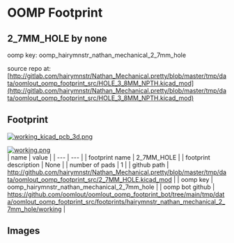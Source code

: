 # OOMP Footprint  
## 2_7MM_HOLE  by none  
  
oomp key: oomp_hairymnstr_nathan_mechanical_2_7mm_hole  
  
source repo at: [http://gitlab.com/hairymnstr/Nathan_Mechanical.pretty/blob/master/tmp/data/oomlout_oomp_footprint_src/HOLE_3_8MM_NPTH.kicad_mod](http://gitlab.com/hairymnstr/Nathan_Mechanical.pretty/blob/master/tmp/data/oomlout_oomp_footprint_src/HOLE_3_8MM_NPTH.kicad_mod)  
## Footprint  
  
[![working_kicad_pcb_3d.png](working_kicad_pcb_3d_600.png)](working_kicad_pcb_3d.png)  
  
[![working.png](working_600.png)](working.png)  
| name | value | 
| --- | --- | 
| footprint name | 2_7MM_HOLE | 
| footprint description | None | 
| number of pads | 1 | 
| github path | http://github.com/hairymnstr/Nathan_Mechanical.pretty/blob/master/tmp/data/oomlout_oomp_footprint_src/2_7MM_HOLE.kicad_mod | 
| oomp key | oomp_hairymnstr_nathan_mechanical_2_7mm_hole | 
| oomp bot github | https://github.com/oomlout/oomlout_oomp_footprint_bot/tree/main/tmp/data/oomlout_oomp_footprint_src/footprints/hairymnstr_nathan_mechanical_2_7mm_hole/working | 
## Images  

